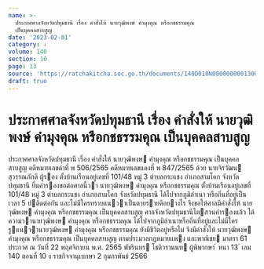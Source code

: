 ```yaml
---
name: >-
  ประกาศศาลจังหวัดปทุมธานี เรื่อง คำสั่งให้ นายวุฒิพงษ์ คำมุงคุณ หรือกชธรรมคุณ
  เป็นบุคคลสาบสูญ
date: '2023-02-01'
category: ง
volume: 140
section: 10
page: 13
source: 'https://ratchakitcha.soc.go.th/documents/140D010N0000000001300.pdf'
draft: true
---
```


# ประกาศศาลจังหวัดปทุมธานี เรื่อง คำสั่งให้ นายวุฒิพงษ์ คำมุงคุณ หรือกชธรรมคุณ เป็นบุคคลสาบสูญ

ประกาศศาลจังหวัดปทุมธานี เรื่อง คําสั่งให้ นายวุฒิพงษ คํามุงคุณ หรือกชธรรมคุณ เป็นบุคคลสาบสูญ คดีหมายเลขดําที่ พ 506/2565 คดีหมายเลขแดงที่ พ 847/2565 ด้วย นายจิรวัฒน สุวรรณภักดี ผู้รอง ตั้งบ้านเรือนอยู่เลขที่ 101/48 หมู่ 3 ตําบลกระแชง อําเภอสามโคก จังหวัดปทุมธานี ยื่นคํารองขอต่อศาลนี้วา นายวุฒิพงษ คํามุงคุณ หรือกชธรรมคุณ ตั้งบ้านเรือนอยู่เลขที่ 101/48 หมู่ 3 ตําบลกระแชง อําเภอสามโคก จังหวัดปทุมธานี ได้ไปจากภูมิลําเนา หรือถิ่นที่อยู่เป็นเวลา 5 ปติดต่อกัน และไม่มีใครทราบแนวาเป็นตายรายดีอยางไร จึงขอให้ศาลมีคําสั่งให้ นายวุฒิพงษ คํามุงคุณ หรือกชธรรมคุณ เป็นบุคคลสาบสูญ ศาลจังหวัดปทุมธานีไตสวนคํารองแล้ว ได้ความวานายวุฒิพงษ คํามุงคุณ หรือกชธรรมคุณ ได้ไปจากภูมิลําเนาหรือถิ่นที่อยู่และไม่มีใครรูแนวานายวุฒิพงษ คํามุงคุณ หรือกชธรรมคุณ ยังมีชีวิตอยู่หรือไม่ จึงมีคําสั่งให้ นายวุฒิพงษ คํามุงคุณ หรือกชธรรมคุณ เป็นบุคคลสาบสูญ ตามประมวลกฎหมายแพง และพาณิชย มาตรา 61 ประกาศ ณ วันที่ 22 พฤศจิกายน พ.ศ. 2565 พัชรินทร โชติวรานนท ผู้พิพากษา ้ หนา 13 ่ เลม 140 ตอนที่ 10 ง ราชกิจจานุเบกษา 2 กุมภาพันธ์ 2566
